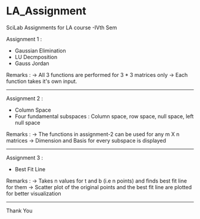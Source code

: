 # LA_Assignment
SciLab Assignments for LA course -IVth Sem

Assignment 1 :

- Gaussian Elimination
- LU Decmposition
- Gauss Jordan

Remarks :
   -> All 3 functions are performed for 3 * 3 matrices only
   -> Each function takes it's own input.
   
-----------------------------------------------------------------------------------------   
Assignment 2 :

- Column Space
- Four fundamental subspaces : Column space, row space, null space, left null space

Remarks :
  -> The functions in assignment-2 can be used for any m X n matrices
  -> Dimension and Basis for every subspace is displayed
  
 ----------------------------------------------------------------------------------------- 

Assignment 3 :

- Best Fit Line

Remarks :
  -> Takes n values for t and b (i.e n points) and finds best fit line for them
  -> Scatter plot of the original points and the best fit line are plotted for better visualization
  

-----------------------------------------------------------------------------------------
Thank You
